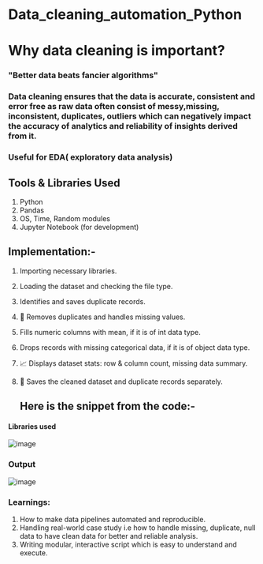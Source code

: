 # Data_cleaning_automation_Python
# Why data cleaning is important?
### "Better data beats fancier algorithms"
### Data cleaning ensures that the data is accurate, consistent and error free as raw data often consist of messy,missing, inconsistent, duplicates, outliers which can negatively impact the accuracy of analytics and reliability of insights derived from it.
### Useful for EDA( exploratory data analysis)

## Tools & Libraries Used
1. Python
2. Pandas
3. OS, Time, Random modules
4. Jupyter Notebook (for development)

## Implementation:-
1. Importing necessary libraries.
2. Loading the dataset and checking the file type.
3. Identifies and saves duplicate records.
4. 🧹 Removes duplicates and handles missing values.
5. Fills numeric columns with mean, if it is of int data type.
6. Drops records with missing categorical data, if it is of object data type.
7. 📈 Displays dataset stats: row & column count, missing data summary.
8. 💾 Saves the cleaned dataset and duplicate records separately.

   ## Here is the snippet from the code:-

#### Libraries used 
![image](https://github.com/user-attachments/assets/1a6ec07a-c3d4-4b60-9de9-ae1906df401e)

### Output 
![image](https://github.com/user-attachments/assets/dbbf314f-6e70-4397-806c-ad9117cdd444)


### Learnings:
1. How to make data pipelines automated and reproducible.
2. Handling real-world case study i.e how to handle missing, duplicate, null data to have clean data for better and reliable analysis.
3. Writing modular, interactive script which is easy to understand and execute.




